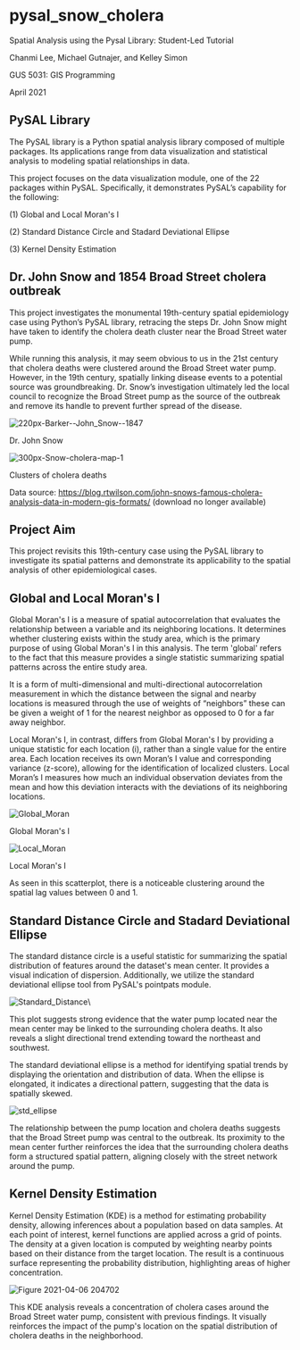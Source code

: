 # pysal_snow_cholera

Spatial Analysis using the Pysal Library: Student-Led Tutorial

Chanmi Lee, Michael Gutnajer, and Kelley Simon

GUS 5031: GIS Programming 

April 2021

## PySAL Library

The PySAL library is a Python spatial analysis library composed of multiple packages. Its applications range from data visualization and statistical analysis to modeling spatial relationships in data.

This project focuses on the data visualization module, one of the 22 packages within PySAL. Specifically, it demonstrates PySAL’s capability for the following:

(1) Global and Local Moran's I

(2) Standard Distance Circle and Stadard Deviational Ellipse

(3) Kernel Density Estimation

## Dr. John Snow and 1854 Broad Street cholera outbreak

This project investigates the monumental 19th-century spatial epidemiology case using Python’s PySAL library, retracing the steps Dr. John Snow might have taken to identify the cholera death cluster near the Broad Street water pump.

While running this analysis, it may seem obvious to us in the 21st century that cholera deaths were clustered around the Broad Street water pump. However, in the 19th century, spatially linking disease events to a potential source was groundbreaking. Dr. Snow’s investigation ultimately led the local council to recognize the Broad Street pump as the source of the outbreak and remove its handle to prevent further spread of the disease.

![220px-Barker--John_Snow--1847](https://github.com/user-attachments/assets/226d8455-3295-4eb8-a1f9-e5e75c9c4438)

Dr. John Snow

![300px-Snow-cholera-map-1](https://github.com/user-attachments/assets/2e546f37-96c5-46b7-98da-6a26cf778f10)

Clusters of cholera deaths

Data source: https://blog.rtwilson.com/john-snows-famous-cholera-analysis-data-in-modern-gis-formats/ (download no longer available)

## Project Aim

This project revisits this 19th-century case using the PySAL library to investigate its spatial patterns and demonstrate its applicability to the spatial analysis of other epidemiological cases.

## Global and Local Moran's I

Global Moran's I is a measure of spatial autocorrelation that evaluates the relationship between a variable and its neighboring locations. It determines whether clustering exists within the study area, which is the primary purpose of using Global Moran's I in this analysis. The term 'global' refers to the fact that this measure provides a single statistic summarizing spatial patterns across the entire study area. 

It is a form of multi-dimensional and multi-directional autocorrelation measurement in which the distance between the signal and nearby locations is measured through the use of weights of “neighbors” these can be given a weight of 1 for the nearest neighbor as opposed to 0 for a far away neighbor.

Local Moran's I, in contrast, differs from Global Moran's I by providing a unique statistic for each location (i), rather than a single value for the entire area. Each location receives its own Moran’s I value and corresponding variance (z-score), allowing for the identification of localized clusters. Local Moran’s I measures how much an individual observation deviates from the mean and how this deviation interacts with the deviations of its neighboring locations.

![Global_Moran](https://github.com/user-attachments/assets/1b467fbe-02f9-4b80-8923-1f2ae63ff5f7)

Global Moran's I

![Local_Moran](https://github.com/user-attachments/assets/2464b69f-a875-4346-9cdb-695173512107)

Local Moran's I

As seen in this scatterplot, there is a noticeable clustering around the spatial lag values between 0 and 1.

## Standard Distance Circle and Stadard Deviational Ellipse

The standard distance circle is a useful statistic for summarizing the spatial distribution of features around the dataset's mean center. It provides a visual indication of dispersion. Additionally, we utilize the standard deviational ellipse tool from PySAL's pointpats module.

![Standard_Distance](https://github.com/user-attachments/assets/7de864b1-d940-4fea-8a5c-4ac7ffd49b2c)\

This plot suggests strong evidence that the water pump located near the mean center may be linked to the surrounding cholera deaths. It also reveals a slight directional trend extending toward the northeast and southwest.

The standard deviational ellipse is a method for identifying spatial trends by displaying the orientation and distribution of data. When the ellipse is elongated, it indicates a directional pattern, suggesting that the data is spatially skewed.

![std_ellipse](https://github.com/user-attachments/assets/8f51e89f-9d3a-4668-9154-306e5d820b12)

The relationship between the pump location and cholera deaths suggests that the Broad Street pump was central to the outbreak. Its proximity to the mean center further reinforces the idea that the surrounding cholera deaths form a structured spatial pattern, aligning closely with the street network around the pump.

## Kernel Density Estimation

Kernel Density Estimation (KDE) is a method for estimating probability density, allowing inferences about a population based on data samples. At each point of interest, kernel functions are applied across a grid of points. The density at a given location is computed by weighting nearby points based on their distance from the target location. The result is a continuous surface representing the probability distribution, highlighting areas of higher concentration.

![Figure 2021-04-06 204702](https://github.com/user-attachments/assets/6d90f847-a7df-43ee-8a58-e85dd3cc6d94)

This KDE analysis reveals a concentration of cholera cases around the Broad Street water pump, consistent with previous findings. It visually reinforces the impact of the pump's location on the spatial distribution of cholera deaths in the neighborhood.
